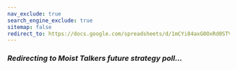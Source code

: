 ```yaml
---
nav_exclude: true
search_engine_exclude: true
sitemap: false
redirect_to: https://docs.google.com/spreadsheets/d/1mCYi84axG0OxRd0STVwPbdSOcVdUVohuyLZ91Rd99ko/
---
```


### ***Redirecting to Moist Talkers future strategy poll...***
